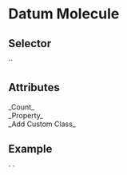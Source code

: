 # Datum Molecule

<h2>Selector</h2>
`<ui-datum></ui-datum>` 
  
 <h2>Attributes</h2>
 _Count_ <br>
 _Property_ <br>
 _Add Custom Class_ <br>
 
 <h2>Example</h2>
` <ui-datum [className]="'custom-class'" [count]="30" [property]="'Stories'"></ui-datum>`
 
 
 
